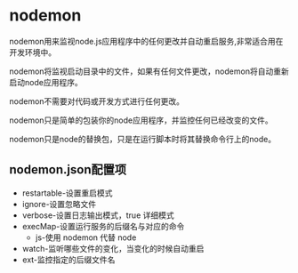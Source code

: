 # nodemon

nodemon用来监视node.js应用程序中的任何更改并自动重启服务,非常适合用在开发环境中。

nodemon将监视启动目录中的文件，如果有任何文件更改，nodemon将自动重新启动node应用程序。

nodemon不需要对代码或开发方式进行任何更改。 

nodemon只是简单的包装你的node应用程序，并监控任何已经改变的文件。

nodemon只是node的替换包，只是在运行脚本时将其替换命令行上的node。

## nodemon.json配置项

- restartable-设置重启模式
- ignore-设置忽略文件
- verbose-设置日志输出模式，true 详细模式
- execMap-设置运行服务的后缀名与对应的命令
    - js-使用 nodemon 代替 node
- watch-监听哪些文件的变化，当变化的时候自动重启
- ext-监控指定的后缀文件名

